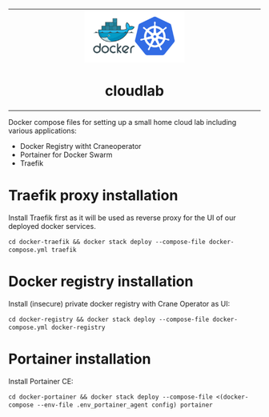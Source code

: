<table align="center"><tr><td align="center" width="9999">
<img src="icons/docker_k8s.png" align="center" width="200" alt="Docker K8s icon">

# cloudlab

</td></tr></table>

Docker compose files for setting up a small home cloud lab including various applications:
* Docker Registry witht Craneoperator
* Portainer for Docker Swarm
* Traefik


# Traefik proxy installation
Install Traefik first as it will be used as reverse proxy for the UI of our deployed docker services.
```
cd docker-traefik && docker stack deploy --compose-file docker-compose.yml traefik
```

# Docker registry installation
Install (insecure) private docker registry with Crane Operator as UI:
```
cd docker-registry && docker stack deploy --compose-file docker-compose.yml docker-registry
```

# Portainer installation
Install Portainer CE:
```
cd docker-portainer && docker stack deploy --compose-file <(docker-compose --env-file .env_portainer_agent config) portainer
```
